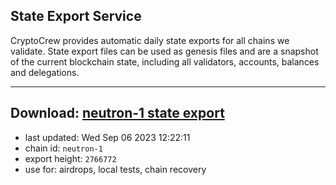 ## State Export Service
CryptoCrew provides automatic daily state exports for all chains we validate. State export files can be used as genesis files and are a snapshot of the current blockchain state, including all validators, accounts, balances and delegations.

---
**Download: [neutron-1 state export](https://dl.ccvalidators.com/SERVICE/neutron/neutron-1_export_2766772.json)**
---

- last updated: Wed Sep 06 2023 12:22:11
- chain id: `neutron-1`
- export height: `2766772`
- use for: airdrops, local tests, chain recovery
